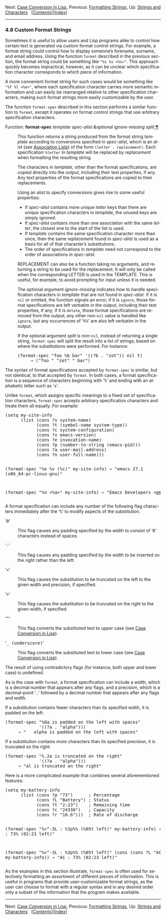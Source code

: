 <!DOCTYPE html>
<!-- saved from url=(0084)https://www.gnu.org/software/emacs/manual/html_node/elisp/Custom-Format-Strings.html -->
<html><!-- Created by GNU Texinfo 7.0.3, https://www.gnu.org/software/texinfo/ --><head><meta http-equiv="Content-Type" content="text/html; charset=UTF-8">

<title>Custom Format Strings (GNU Emacs Lisp Reference Manual)</title>

<meta name="description" content="Custom Format Strings (GNU Emacs Lisp Reference Manual)">
<meta name="keywords" content="Custom Format Strings (GNU Emacs Lisp Reference Manual)">
<meta name="resource-type" content="document">
<meta name="distribution" content="global">
<meta name="Generator" content="makeinfo">
<meta name="viewport" content="width=device-width,initial-scale=1">

<link rev="made" href="mailto:bug-gnu-emacs@gnu.org">
<link rel="icon" type="image/png" href="https://www.gnu.org/graphics/gnu-head-mini.png">
<meta name="ICBM" content="42.256233,-71.006581">
<meta name="DC.title" content="gnu.org">
<style type="text/css">
@import url('/software/emacs/manual.css');
</style>
</head>

<body lang="en">
<div class="section-level-extent" id="Custom-Format-Strings">
<div class="nav-panel">
<p>
Next: <a href="https://www.gnu.org/software/emacs/manual/html_node/elisp/Case-Conversion.html" accesskey="n" rel="next">Case Conversion in Lisp</a>, Previous: <a href="https://www.gnu.org/software/emacs/manual/html_node/elisp/Formatting-Strings.html" accesskey="p" rel="prev">Formatting Strings</a>, Up: <a href="https://www.gnu.org/software/emacs/manual/html_node/elisp/Strings-and-Characters.html" accesskey="u" rel="up">Strings and Characters</a> &nbsp; [<a href="https://www.gnu.org/software/emacs/manual/html_node/elisp/index.html#SEC_Contents" title="Table of contents" rel="contents">Contents</a>][<a href="https://www.gnu.org/software/emacs/manual/html_node/elisp/Index.html" title="Index" rel="index">Index</a>]</p>
</div>
<hr>
<h3 class="section" id="Custom-Format-Strings-1">4.8 Custom Format Strings</h3>
<a class="index-entry-id" id="index-custom-format-string"></a>
<a class="index-entry-id" id="index-custom-_0025_002dsequence-in-format"></a>

<p>Sometimes it is useful to allow users and Lisp programs alike to
control how certain text is generated via custom format control
strings.  For example, a format string could control how to display
someone’s forename, surname, and email address.  Using the function
<code class="code">format</code> described in the previous section, the format string
could be something like <code class="code">"%s&nbsp;%s&nbsp;&lt;%s&gt;"</code><!-- /@w -->.  This approach
quickly becomes impractical, however, as it can be unclear which
specification character corresponds to which piece of information.
</p>
<p>A more convenient format string for such cases would be something like
<code class="code">"%f&nbsp;%l&nbsp;&lt;%e&gt;"</code><!-- /@w -->, where each specification character carries
more semantic information and can easily be rearranged relative to
other specification characters, making such format strings more easily
customizable by the user.
</p>
<p>The function <code class="code">format-spec</code> described in this section performs a
similar function to <code class="code">format</code>, except it operates on format
control strings that use arbitrary specification characters.
</p>
<dl class="first-deffn first-defun-alias-first-deffn">
<dt class="deffn defun-alias-deffn" id="index-format_002dspec"><span class="category-def">Function: </span><span><strong class="def-name">format-spec</strong> <var class="def-var-arguments">template spec-alist &amp;optional ignore-missing split</var><a class="copiable-link" href="https://www.gnu.org/software/emacs/manual/html_node/elisp/Custom-Format-Strings.html#index-format_002dspec"> ¶</a></span></dt>
<dd><p>This function returns a string produced from the format string
<var class="var">template</var> according to conversions specified in <var class="var">spec-alist</var>,
which is an alist (see <a class="pxref" href="https://www.gnu.org/software/emacs/manual/html_node/elisp/Association-Lists.html">Association Lists</a>) of the form
<code class="code">(<var class="var">letter</var>&nbsp;.&nbsp;<var class="var">replacement</var>)</code><!-- /@w -->.  Each specification
<code class="code">%<var class="var">letter</var></code> in <var class="var">template</var> will be replaced by
<var class="var">replacement</var> when formatting the resulting string.
</p>
<p>The characters in <var class="var">template</var>, other than the format
specifications, are copied directly into the output, including their
text properties, if any.  Any text properties of the format
specifications are copied to their replacements.
</p>
<p>Using an alist to specify conversions gives rise to some useful
properties:
</p>
<ul class="itemize mark-bullet">
<li>If <var class="var">spec-alist</var> contains more unique <var class="var">letter</var> keys than there
are unique specification characters in <var class="var">template</var>, the unused keys
are simply ignored.
</li><li>If <var class="var">spec-alist</var> contains more than one association with the same
<var class="var">letter</var>, the closest one to the start of the list is used.
</li><li>If <var class="var">template</var> contains the same specification character more than
once, then the same <var class="var">replacement</var> found in <var class="var">spec-alist</var> is
used as a basis for all of that character’s substitutions.
</li><li>The order of specifications in <var class="var">template</var> need not correspond to
the order of associations in <var class="var">spec-alist</var>.
</li></ul>

<p>REPLACEMENT can also be a function taking no arguments, and returning
a string to be used for the replacement.  It will only be called when
the corresponding LETTER is used in the TEMPLATE.  This is useful, for
example, to avoid prompting for input unless it is needed.
</p>
<p>The optional argument <var class="var">ignore-missing</var> indicates how to handle
specification characters in <var class="var">template</var> that are not found in
<var class="var">spec-alist</var>.  If it is <code class="code">nil</code> or omitted, the function
signals an error; if it is <code class="code">ignore</code>, those format specifications
are left verbatim in the output, including their text properties, if
any; if it is <code class="code">delete</code>, those format specifications are removed
from the output; any other non-<code class="code">nil</code> value is handled like
<code class="code">ignore</code>, but any occurrences of ‘<samp class="samp">%%</samp>’ are also left verbatim
in the output.
</p>
<p>If the optional argument <var class="var">split</var> is non-<code class="code">nil</code>, instead of
returning a single string, <code class="code">format-spec</code> will split the result
into a list of strings, based on where the substitutions were
performed.  For instance:
</p>
<div class="example">
<pre class="example-preformatted">(format-spec "foo %b bar" '((?b . "zot")) nil t)
     ⇒ ("foo " "zot" " bar")
</pre></div>
</dd></dl>

<p>The syntax of format specifications accepted by <code class="code">format-spec</code> is
similar, but not identical, to that accepted by <code class="code">format</code>.  In
both cases, a format specification is a sequence of characters
beginning with ‘<samp class="samp">%</samp>’ and ending with an alphabetic letter such as
‘<samp class="samp">s</samp>’.
</p>
<p>Unlike <code class="code">format</code>, which assigns specific meanings to a fixed set
of specification characters, <code class="code">format-spec</code> accepts arbitrary
specification characters and treats them all equally.  For example:
</p>
<div class="example">
<div class="group"><pre class="example-preformatted">(setq my-site-info
      (list (cons ?s system-name)
            (cons ?t (symbol-name system-type))
            (cons ?c system-configuration)
            (cons ?v emacs-version)
            (cons ?e invocation-name)
            (cons ?p (number-to-string (emacs-pid)))
            (cons ?a user-mail-address)
            (cons ?n user-full-name)))

(format-spec "%e %v (%c)" my-site-info)
     ⇒ "emacs 27.1 (x86_64-pc-linux-gnu)"

(format-spec "%n &lt;%a&gt;" my-site-info)
     ⇒ "Emacs Developers &lt;emacs-devel@gnu.org&gt;"
</pre></div></div>

<p>A format specification can include any number of the following flag
characters immediately after the ‘<samp class="samp">%</samp>’ to modify aspects of the
substitution.
</p>
<dl class="table">
<dt>‘<samp class="samp">0</samp>’</dt>
<dd><p>This flag causes any padding specified by the width to consist of
‘<samp class="samp">0</samp>’ characters instead of spaces.
</p>
</dd>
<dt>‘<samp class="samp">-</samp>’</dt>
<dd><p>This flag causes any padding specified by the width to be inserted on
the right rather than the left.
</p>
</dd>
<dt>‘<samp class="samp">&lt;</samp>’</dt>
<dd><p>This flag causes the substitution to be truncated on the left to the
given width and precision, if specified.
</p>
</dd>
<dt>‘<samp class="samp">&gt;</samp>’</dt>
<dd><p>This flag causes the substitution to be truncated on the right to the
given width, if specified.
</p>
</dd>
<dt>‘<samp class="samp">^</samp>’</dt>
<dd><p>This flag converts the substituted text to upper case (see <a class="pxref" href="https://www.gnu.org/software/emacs/manual/html_node/elisp/Case-Conversion.html">Case Conversion in Lisp</a>).
</p>
</dd>
<dt>‘<samp class="samp">_<span class="r"> (underscore)</span></samp>’</dt>
<dd><p>This flag converts the substituted text to lower case (see <a class="pxref" href="https://www.gnu.org/software/emacs/manual/html_node/elisp/Case-Conversion.html">Case Conversion in Lisp</a>).
</p></dd>
</dl>

<p>The result of using contradictory flags (for instance, both upper and
lower case) is undefined.
</p>
<p>As is the case with <code class="code">format</code>, a format specification can include
a width, which is a decimal number that appears after any flags, and a
precision, which is a decimal-point ‘<samp class="samp">.</samp>’ followed by a decimal
number that appears after any flags and width.
</p>
<p>If a substitution contains fewer characters than its specified width,
it is padded on the left:
</p>
<div class="example">
<div class="group"><pre class="example-preformatted">(format-spec "%8a is padded on the left with spaces"
             '((?a . "alpha")))
     ⇒ "   alpha is padded on the left with spaces"
</pre></div></div>

<p>If a substitution contains more characters than its specified
precision, it is truncated on the right:
</p>
<div class="example">
<div class="group"><pre class="example-preformatted">(format-spec "%.2a is truncated on the right"
             '((?a . "alpha")))
     ⇒ "al is truncated on the right"
</pre></div></div>

<p>Here is a more complicated example that combines several
aforementioned features:
</p>
<div class="example">
<div class="group"><pre class="example-preformatted">(setq my-battery-info
      (list (cons ?p "73")      ; Percentage
            (cons ?L "Battery") ; Status
            (cons ?t "2:23")    ; Remaining time
            (cons ?c "24330")   ; Capacity
            (cons ?r "10.6")))  ; Rate of discharge

(format-spec "%&gt;^-3L : %3p%% (%05t left)" my-battery-info)
     ⇒ "BAT :  73% (02:23 left)"

(format-spec "%&gt;^-3L : %3p%% (%05t left)"
             (cons (cons ?L "AC")
                   my-battery-info))
     ⇒ "AC  :  73% (02:23 left)"
</pre></div></div>

<p>As the examples in this section illustrate, <code class="code">format-spec</code> is
often used for selectively formatting an assortment of different
pieces of information.  This is useful in programs that provide
user-customizable format strings, as the user can choose to format
with a regular syntax and in any desired order only a subset of the
information that the program makes available.
</p>
</div>
<hr>
<div class="nav-panel">
<p>
Next: <a href="https://www.gnu.org/software/emacs/manual/html_node/elisp/Case-Conversion.html">Case Conversion in Lisp</a>, Previous: <a href="https://www.gnu.org/software/emacs/manual/html_node/elisp/Formatting-Strings.html">Formatting Strings</a>, Up: <a href="https://www.gnu.org/software/emacs/manual/html_node/elisp/Strings-and-Characters.html">Strings and Characters</a> &nbsp; [<a href="https://www.gnu.org/software/emacs/manual/html_node/elisp/index.html#SEC_Contents" title="Table of contents" rel="contents">Contents</a>][<a href="https://www.gnu.org/software/emacs/manual/html_node/elisp/Index.html" title="Index" rel="index">Index</a>]</p>
</div>





</body></html>